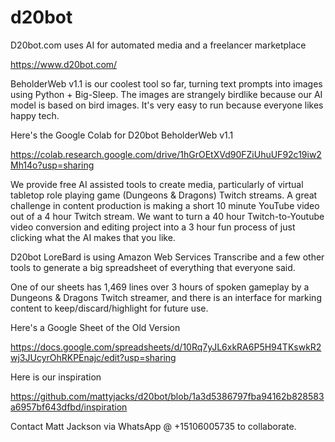 # d20bot
D20bot.com uses AI for automated media and a freelancer marketplace

https://www.d20bot.com/


BeholderWeb v1.1 is our coolest tool so far, turning text prompts into images using Python + Big-Sleep. The images are strangely birdlike because our AI model is based on bird images. It's very easy to run because everyone likes happy tech.


Here's the Google Colab for D20bot BeholderWeb v1.1

https://colab.research.google.com/drive/1hGrOEtXVd90FZiUhuUF92c19iw2Mh14o?usp=sharing


We provide free AI assisted tools to create media, particularly of virtual tabletop role playing game (Dungeons & Dragons) Twitch streams. A great challenge in content production is making a short 10 minute YouTube video out of a 4 hour Twitch stream. We want to turn a 40 hour Twitch-to-Youtube video conversion and editing project into a 3 hour fun process of just clicking what the AI makes that you like.

D20bot LoreBard is using Amazon Web Services Transcribe and a few other tools to generate a big spreadsheet of everything that everyone said.

One of our sheets has 1,469 lines over 3 hours of spoken gameplay by a Dungeons & Dragons Twitch streamer, and there is an interface for marking content to keep/discard/highlight for future use.

Here's a Google Sheet of the Old Version

https://docs.google.com/spreadsheets/d/10Rq7yJL6xkRA6P5H94TKswkR2wj3JUcyrOhRKPEnajc/edit?usp=sharing




Here is our inspiration

https://github.com/mattyjacks/d20bot/blob/1a3d5386797fba94162b828583a6957bf643dfbd/inspiration

Contact Matt Jackson via WhatsApp @ +15106005735 to collaborate.
